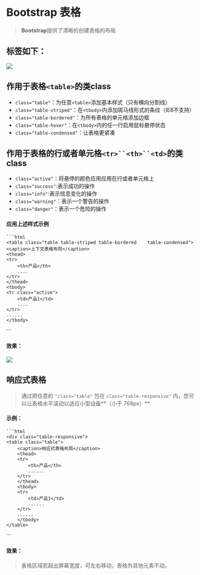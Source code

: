 # Bootstrap 表格

> **Bootstrap**提供了清晰的创建表格的布局

## 标签如下：
![](https://i.imgur.com/8BBlXzj.png)
<!--<img src='example_image/table-label.png' alt="code显示效果">-->

## 作用于**表格`<table>`**的**类class**

* `class="table"`：为任意`<table>`添加基本样式（只有横向分割线）
* `class="table-striped"`：在`<tbody>`内添加斑马线形式的条纹（IE8不支持）
* `class="table-bordered"`：为所有表格的单元格添加边框
* `class="table-hover"`：在`<tbody>`内的任一行启用鼠标悬停状态
* `class="table-condensed"`：让表格更紧凑


## 作用于**表格的行或者单元格`<tr>``<th>``<td>`**的**类class**

* `class="active"`：将悬停的颜色应用应用在行或者单元格上
* `class="success"`:表示成功的操作
* `class="info"`:表示信息变化的操作
* `class="warning"`：表示一个警告的操作
* `class="danger"`：表示一个危险的操作

#### 应用上述样式示例

	```html
	<table class="table table-striped table-bordered 	table-condensed">
    <caption>上下文表格布局</caption>
    <thead>
    <tr>
        <th>产品</th>
        ....
    </tr>
    </thead>
    <tbody>
    <tr class="active">
        <td>产品1</td>
        ....
    </tr>
    ......
    </tbody>
</table>
	```

#### 效果：

![](https://i.imgur.com/UOPEKMj.jpg)
<!--<img src='example_image/table_design.jpg' alt="code显示效果">-->

## 响应式表格

> 通过把任意的 `"class="table"` 包在 `class="table-responsive"` 内，您可以让表格水平滚动以适应小型设备**（小于 768px）**

#### 示例：

	```html
	<div class="table-responsive">
    <table class="table">
        <caption>响应式表格布局</caption>
        <thead>
        <tr>
            <th>产品</th>
            ......
        </tr>
        </thead>
        <tbody>
        <tr>
            <td>产品1</td>
            ......
        </tr>
		......
        </tbody>
    </table>
</div>
	```

#### 效果：

> 表格区域若超出屏幕宽度，可左右移动，表格外其他元素不动。